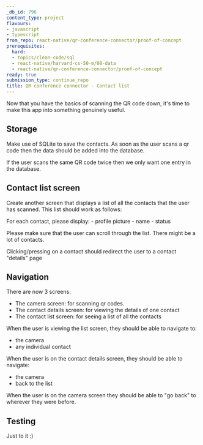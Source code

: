 ```yaml
---
_db_id: 796
content_type: project
flavours:
- javascript
- typescript
from_repo: react-native/qr-conference-connector/proof-of-concept
prerequisites:
  hard:
  - topics/clean-code/sql
  - react-native/harvard-cs-50-m/08-data
  - react-native/qr-conference-connector/proof-of-concept
ready: true
submission_type: continue_repo
title: QR conference connector - Contact list
---
```


Now that you have the basics of scanning the QR code down, it's time to make this app into something genuinely useful.

## Storage 

Make use of SQLite to save the contacts. As soon as the user scans a qr code then the data should be added into the database.

If the user scans the same QR code twice then we only want one entry in the database.

## Contact list screen 

Create another screen that displays a list of all the contacts that the user has scanned.  This list should work as follows:

For each contact, please display:
    - profile picture
    - name
    - status

Please make sure that the user can scroll through the list. There might be a lot of contacts.

Clicking/pressing on a contact should redirect the user to a contact "details" page

## Navigation 

There are now 3 screens:

- The camera screen: for scanning qr codes.
- The contact details screen: for viewing the details of one contact
- The contact list screen: for seeing a list of all the contacts 

When the user is viewing the list screen, they should be able to navigate to:

- the camera
- any individual contact

When the user is on the contact details screen, they should be able to navigate:

- the camera
- back to the list

When the user is on the camera screen they should be able to "go back" to wherever they were before.


## Testing 

Just to it :)
